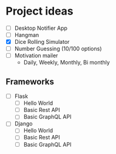 # Project ideas

- [ ] Desktop Notifier App
- [ ] Hangman
- [x] Dice Rolling Simulator
- [ ] Number Guessing (10/100 options)
- [ ] Motivation mailer
  - Daily, Weekly, Monthly, Bi monthly

## Frameworks
- [ ] Flask
  - [ ] Hello World
  - [ ] Basic Rest API
  - [ ] Basic GraphQL API
- [ ] Django
  - [ ] Hello World
  - [ ] Basic Rest API
  - [ ] Basic GraphQL API
